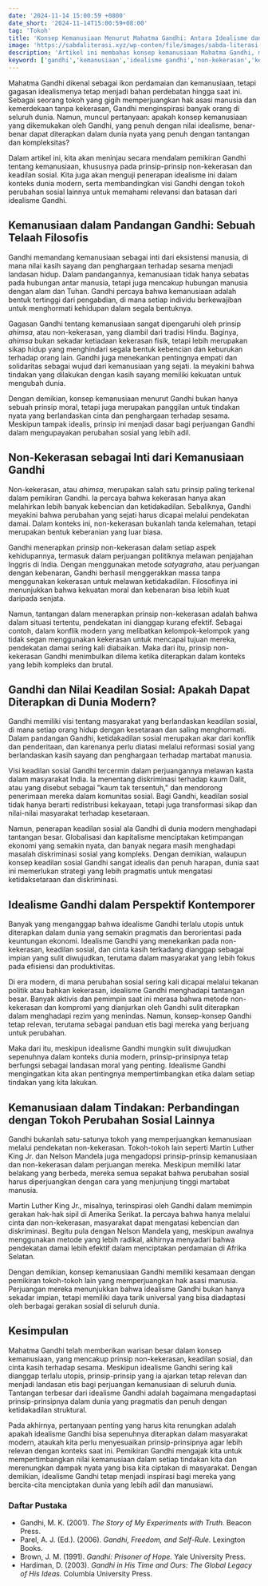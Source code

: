 ```yaml
---
date: '2024-11-14 15:00:59 +0800'
date_short: '2024-11-14T15:00:59+08:00'
tag: 'Tokoh'
title: 'Konsep Kemanusiaan Menurut Mahatma Gandhi: Antara Idealisme dan Realitas'
image: 'https://sabdaliterasi.xyz/wp-conten/file/images/sabda-literasi-konsep-kemanusiaan-menurut-mahatma-gandhi-antara-idealisme-dan-realitas.jpg'
description: 'Artikel ini membahas konsep kemanusiaan Mahatma Gandhi, menyoroti idealisme Gandhi dan tantangan penerapannya dalam dunia modern yang kompleks.'
keyword: ['gandhi','kemanusiaan','idealisme gandhi','non-kekerasan','keadilan sosial','konsep kemanusiaan gandhi','filsafat gandhi','gandhi dan non-kekerasan','perubahan sosial','inspirasi gandhi']
---
```

<p>Mahatma Gandhi dikenal sebagai ikon perdamaian dan kemanusiaan, tetapi gagasan idealismenya tetap menjadi bahan perdebatan hingga saat ini. Sebagai seorang tokoh yang gigih memperjuangkan hak asasi manusia dan kemerdekaan tanpa kekerasan, Gandhi menginspirasi banyak orang di seluruh dunia. Namun, muncul pertanyaan: apakah konsep kemanusiaan yang dikemukakan oleh Gandhi, yang penuh dengan nilai idealisme, benar-benar dapat diterapkan dalam dunia nyata yang penuh dengan tantangan dan kompleksitas?</p><p>Dalam artikel ini, kita akan meninjau secara mendalam pemikiran Gandhi tentang kemanusiaan, khususnya pada prinsip-prinsip non-kekerasan dan keadilan sosial. Kita juga akan menguji penerapan idealisme ini dalam konteks dunia modern, serta membandingkan visi Gandhi dengan tokoh perubahan sosial lainnya untuk memahami relevansi dan batasan dari idealisme Gandhi.</p><h2><strong>Kemanusiaan dalam Pandangan Gandhi: Sebuah Telaah Filosofis</strong></h2><p>Gandhi memandang kemanusiaan sebagai inti dari eksistensi manusia, di mana nilai kasih sayang dan penghargaan terhadap sesama menjadi landasan hidup. Dalam pandangannya, kemanusiaan tidak hanya sebatas pada hubungan antar manusia, tetapi juga mencakup hubungan manusia dengan alam dan Tuhan. Gandhi percaya bahwa kemanusiaan adalah bentuk tertinggi dari pengabdian, di mana setiap individu berkewajiban untuk menghormati kehidupan dalam segala bentuknya.</p><p>Gagasan Gandhi tentang kemanusiaan sangat dipengaruhi oleh prinsip <em>ahimsa</em>, atau non-kekerasan, yang diambil dari tradisi Hindu. Baginya, <em>ahimsa</em> bukan sekadar ketiadaan kekerasan fisik, tetapi lebih merupakan sikap hidup yang menghindari segala bentuk kebencian dan keburukan terhadap orang lain. Gandhi juga menekankan pentingnya empati dan solidaritas sebagai wujud dari kemanusiaan yang sejati. Ia meyakini bahwa tindakan yang dilakukan dengan kasih sayang memiliki kekuatan untuk mengubah dunia.</p><p>Dengan demikian, konsep kemanusiaan menurut Gandhi bukan hanya sebuah prinsip moral, tetapi juga merupakan panggilan untuk tindakan nyata yang berlandaskan cinta dan penghargaan terhadap sesama. Meskipun tampak idealis, prinsip ini menjadi dasar bagi perjuangan Gandhi dalam mengupayakan perubahan sosial yang lebih adil.</p><h2><strong>Non-Kekerasan sebagai Inti dari Kemanusiaan Gandhi</strong></h2><p>Non-kekerasan, atau <em>ahimsa</em>, merupakan salah satu prinsip paling terkenal dalam pemikiran Gandhi. Ia percaya bahwa kekerasan hanya akan melahirkan lebih banyak kebencian dan ketidakadilan. Sebaliknya, Gandhi meyakini bahwa perubahan yang sejati harus dicapai melalui pendekatan damai. Dalam konteks ini, non-kekerasan bukanlah tanda kelemahan, tetapi merupakan bentuk keberanian yang luar biasa.</p><p>Gandhi menerapkan prinsip non-kekerasan dalam setiap aspek kehidupannya, termasuk dalam perjuangan politiknya melawan penjajahan Inggris di India. Dengan menggunakan metode <em>satyagraha</em>, atau perjuangan dengan kebenaran, Gandhi berhasil menggerakkan massa tanpa menggunakan kekerasan untuk melawan ketidakadilan. Filosofinya ini menunjukkan bahwa kekuatan moral dan kebenaran bisa lebih kuat daripada senjata.</p><p>Namun, tantangan dalam menerapkan prinsip non-kekerasan adalah bahwa dalam situasi tertentu, pendekatan ini dianggap kurang efektif. Sebagai contoh, dalam konflik modern yang melibatkan kelompok-kelompok yang tidak segan menggunakan kekerasan untuk mencapai tujuan mereka, pendekatan damai sering kali diabaikan. Maka dari itu, prinsip non-kekerasan Gandhi menimbulkan dilema ketika diterapkan dalam konteks yang lebih kompleks dan brutal.</p><h2><strong>Gandhi dan Nilai Keadilan Sosial: Apakah Dapat Diterapkan di Dunia Modern?</strong></h2><p>Gandhi memiliki visi tentang masyarakat yang berlandaskan keadilan sosial, di mana setiap orang hidup dengan kesetaraan dan saling menghormati. Dalam pandangan Gandhi, ketidakadilan sosial merupakan akar dari konflik dan penderitaan, dan karenanya perlu diatasi melalui reformasi sosial yang berlandaskan kasih sayang dan penghargaan terhadap martabat manusia.</p><p>Visi keadilan sosial Gandhi tercermin dalam perjuangannya melawan kasta dalam masyarakat India. Ia menentang diskriminasi terhadap kaum Dalit, atau yang disebut sebagai "kaum tak tersentuh," dan mendorong penerimaan mereka dalam komunitas sosial. Bagi Gandhi, keadilan sosial tidak hanya berarti redistribusi kekayaan, tetapi juga transformasi sikap dan nilai-nilai masyarakat terhadap kesetaraan.</p><p>Namun, penerapan keadilan sosial ala Gandhi di dunia modern menghadapi tantangan besar. Globalisasi dan kapitalisme menciptakan ketimpangan ekonomi yang semakin nyata, dan banyak negara masih menghadapi masalah diskriminasi sosial yang kompleks. Dengan demikian, walaupun konsep keadilan sosial Gandhi sangat idealis dan penuh harapan, dunia saat ini memerlukan strategi yang lebih pragmatis untuk mengatasi ketidaksetaraan dan diskriminasi.</p><h2><strong>Idealisme Gandhi dalam Perspektif Kontemporer</strong></h2><p>Banyak yang menganggap bahwa idealisme Gandhi terlalu utopis untuk diterapkan dalam dunia yang semakin pragmatis dan berorientasi pada keuntungan ekonomi. Idealisme Gandhi yang menekankan pada non-kekerasan, keadilan sosial, dan cinta kasih terkadang dianggap sebagai impian yang sulit diwujudkan, terutama dalam masyarakat yang lebih fokus pada efisiensi dan produktivitas.</p><p>Di era modern, di mana perubahan sosial sering kali dicapai melalui tekanan politik atau bahkan kekerasan, idealisme Gandhi menghadapi tantangan besar. Banyak aktivis dan pemimpin saat ini merasa bahwa metode non-kekerasan dan kompromi yang dianjurkan oleh Gandhi sulit diterapkan dalam menghadapi rezim yang menindas. Namun, konsep-konsep Gandhi tetap relevan, terutama sebagai panduan etis bagi mereka yang berjuang untuk perubahan.</p><p>Maka dari itu, meskipun idealisme Gandhi mungkin sulit diwujudkan sepenuhnya dalam konteks dunia modern, prinsip-prinsipnya tetap berfungsi sebagai landasan moral yang penting. Idealisme Gandhi mengingatkan kita akan pentingnya mempertimbangkan etika dalam setiap tindakan yang kita lakukan.</p><h2><strong>Kemanusiaan dalam Tindakan: Perbandingan dengan Tokoh Perubahan Sosial Lainnya</strong></h2><p>Gandhi bukanlah satu-satunya tokoh yang memperjuangkan kemanusiaan melalui pendekatan non-kekerasan. Tokoh-tokoh lain seperti Martin Luther King Jr. dan Nelson Mandela juga mengadopsi prinsip-prinsip kemanusiaan dan non-kekerasan dalam perjuangan mereka. Meskipun memiliki latar belakang yang berbeda, mereka semua sepakat bahwa perubahan sosial harus diperjuangkan dengan cara yang menjunjung tinggi martabat manusia.</p><p>Martin Luther King Jr., misalnya, terinspirasi oleh Gandhi dalam memimpin gerakan hak-hak sipil di Amerika Serikat. Ia percaya bahwa hanya melalui cinta dan non-kekerasan, masyarakat dapat mengatasi kebencian dan diskriminasi. Begitu pula dengan Nelson Mandela yang, meskipun awalnya menggunakan metode yang lebih radikal, akhirnya menyadari bahwa pendekatan damai lebih efektif dalam menciptakan perdamaian di Afrika Selatan.</p><p>Dengan demikian, konsep kemanusiaan Gandhi memiliki kesamaan dengan pemikiran tokoh-tokoh lain yang memperjuangkan hak asasi manusia. Perjuangan mereka menunjukkan bahwa idealisme Gandhi bukan hanya sekadar impian, tetapi memiliki daya tarik universal yang bisa diadaptasi oleh berbagai gerakan sosial di seluruh dunia.</p><h2><strong>Kesimpulan</strong></h2><p>Mahatma Gandhi telah memberikan warisan besar dalam konsep kemanusiaan, yang mencakup prinsip non-kekerasan, keadilan sosial, dan cinta kasih terhadap sesama. Meskipun idealisme Gandhi sering kali dianggap terlalu utopis, prinsip-prinsip yang ia ajarkan tetap relevan dan menjadi landasan etis bagi perjuangan kemanusiaan di seluruh dunia. Tantangan terbesar dari idealisme Gandhi adalah bagaimana mengadaptasi prinsip-prinsipnya dalam dunia yang pragmatis dan penuh dengan ketidakadilan struktural.</p><p>Pada akhirnya, pertanyaan penting yang harus kita renungkan adalah apakah idealisme Gandhi bisa sepenuhnya diterapkan dalam masyarakat modern, ataukah kita perlu menyesuaikan prinsip-prinsipnya agar lebih relevan dengan konteks saat ini. Pemikiran Gandhi mengajak kita untuk mempertimbangkan nilai kemanusiaan dalam setiap tindakan kita dan merenungkan dampak nyata yang bisa kita ciptakan di masyarakat. Dengan demikian, idealisme Gandhi tetap menjadi inspirasi bagi mereka yang bercita-cita menciptakan dunia yang lebih adil dan manusiawi.</p><h3><strong>Daftar Pustaka</strong></h3><ul><li>Gandhi, M. K. (2001). <em>The Story of My Experiments with Truth.</em> Beacon Press.</li><li>Parel, A. J. (Ed.). (2006). <em>Gandhi, Freedom, and Self-Rule.</em> Lexington Books.</li><li>Brown, J. M. (1991). <em>Gandhi: Prisoner of Hope.</em> Yale University Press.</li><li>Hardiman, D. (2003). <em>Gandhi in His Time and Ours: The Global Legacy of His Ideas.</em> Columbia University Press.</li></ul>